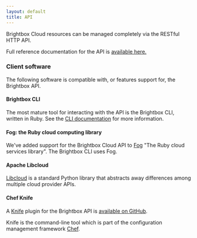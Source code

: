 ```yaml
---
layout: default
title: API
---
```


Brightbox Cloud resources can be managed completely via the RESTful HTTP API.

Full reference documentation for the API is [available here.](https://api.gb1.brightbox.com/1.0/)

### Client software

The following software is compatible with, or features support for, the 
Brightbox API.

#### Brightbox CLI

The most mature tool for interacting with the API is the Brightbox CLI, 
written in Ruby. See the [CLI documentation](/guides/cli/) for more information.

#### Fog: the Ruby cloud computing library

We've added support for the Brightbox Cloud API to [Fog](http://fog.io) "The 
Ruby cloud services library". The Brightbox CLI uses Fog.

#### Apache Libcloud

[Libcloud](http://libcloud.apache.org/) is a standard Python library that
abstracts away differences among multiple cloud provider APIs.

#### Chef Knife

A [Knife](http://wiki.opscode.com/display/chef/Knife) plugin for the Brightbox 
API is [available on GitHub](https://github.com/rubiojr/knife-brightbox).

Knife is the command-line tool which is part of the configuration management
framework [Chef](http://wiki.opscode.com/display/chef/Home).




